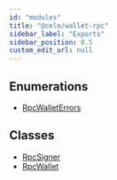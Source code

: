 ```yaml
---
id: "modules"
title: "@celo/wallet-rpc"
sidebar_label: "Exports"
sidebar_position: 0.5
custom_edit_url: null
---
```


## Enumerations

- [RpcWalletErrors](enums/rpcwalleterrors.md)

## Classes

- [RpcSigner](classes/rpcsigner.md)
- [RpcWallet](classes/rpcwallet.md)
